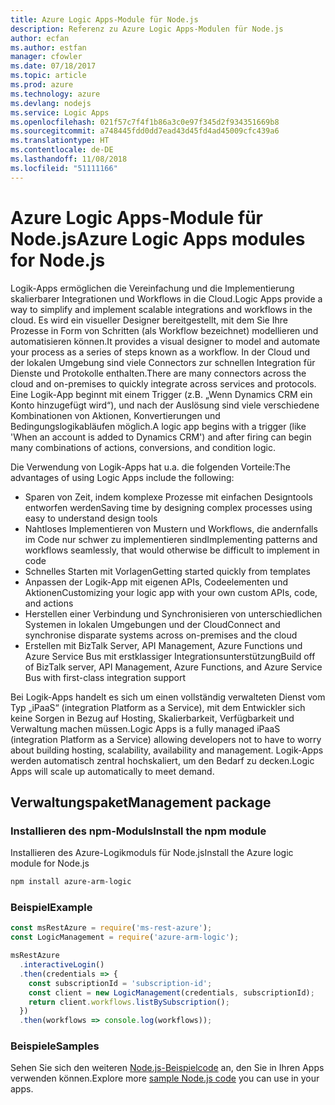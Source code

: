 ```yaml
---
title: Azure Logic Apps-Module für Node.js
description: Referenz zu Azure Logic Apps-Modulen für Node.js
author: ecfan
ms.author: estfan
manager: cfowler
ms.date: 07/18/2017
ms.topic: article
ms.prod: azure
ms.technology: azure
ms.devlang: nodejs
ms.service: Logic Apps
ms.openlocfilehash: 021f57c7f4f1b86a3c0e97f345d2f934351669b8
ms.sourcegitcommit: a748445fdd0dd7ead43d45fd4ad45009cfc439a6
ms.translationtype: HT
ms.contentlocale: de-DE
ms.lasthandoff: 11/08/2018
ms.locfileid: "51111166"
---
```

# <a name="azure-logic-apps-modules-for-nodejs"></a><span data-ttu-id="cbdf5-103">Azure Logic Apps-Module für Node.js</span><span class="sxs-lookup"><span data-stu-id="cbdf5-103">Azure Logic Apps modules for Node.js</span></span>

<span data-ttu-id="cbdf5-104">Logik-Apps ermöglichen die Vereinfachung und die Implementierung skalierbarer Integrationen und Workflows in die Cloud.</span><span class="sxs-lookup"><span data-stu-id="cbdf5-104">Logic Apps provide a way to simplify and implement scalable integrations and workflows in the cloud.</span></span> <span data-ttu-id="cbdf5-105">Es wird ein visueller Designer bereitgestellt, mit dem Sie Ihre Prozesse in Form von Schritten (als Workflow bezeichnet) modellieren und automatisieren können.</span><span class="sxs-lookup"><span data-stu-id="cbdf5-105">It provides a visual designer to model and automate your process as a series of steps known as a workflow.</span></span> <span data-ttu-id="cbdf5-106">In der Cloud und der lokalen Umgebung sind viele Connectors zur schnellen Integration für Dienste und Protokolle enthalten.</span><span class="sxs-lookup"><span data-stu-id="cbdf5-106">There are many connectors across the cloud and on-premises to quickly integrate across services and protocols.</span></span> <span data-ttu-id="cbdf5-107">Eine Logik-App beginnt mit einem Trigger (z.B. „Wenn Dynamics CRM ein Konto hinzugefügt wird“), und nach der Auslösung sind viele verschiedene Kombinationen von Aktionen, Konvertierungen und Bedingungslogikabläufen möglich.</span><span class="sxs-lookup"><span data-stu-id="cbdf5-107">A logic app begins with a trigger (like 'When an account is added to Dynamics CRM') and after firing can begin many combinations of actions, conversions, and condition logic.</span></span>

<span data-ttu-id="cbdf5-108">Die Verwendung von Logik-Apps hat u.a. die folgenden Vorteile:</span><span class="sxs-lookup"><span data-stu-id="cbdf5-108">The advantages of using Logic Apps include the following:</span></span>
- <span data-ttu-id="cbdf5-109">Sparen von Zeit, indem komplexe Prozesse mit einfachen Designtools entworfen werden</span><span class="sxs-lookup"><span data-stu-id="cbdf5-109">Saving time by designing complex processes using easy to understand design tools</span></span>
- <span data-ttu-id="cbdf5-110">Nahtloses Implementieren von Mustern und Workflows, die andernfalls im Code nur schwer zu implementieren sind</span><span class="sxs-lookup"><span data-stu-id="cbdf5-110">Implementing patterns and workflows seamlessly, that would otherwise be difficult to implement in code</span></span>
- <span data-ttu-id="cbdf5-111">Schnelles Starten mit Vorlagen</span><span class="sxs-lookup"><span data-stu-id="cbdf5-111">Getting started quickly from templates</span></span>
- <span data-ttu-id="cbdf5-112">Anpassen der Logik-App mit eigenen APIs, Codeelementen und Aktionen</span><span class="sxs-lookup"><span data-stu-id="cbdf5-112">Customizing your logic app with your own custom APIs, code, and actions</span></span>
- <span data-ttu-id="cbdf5-113">Herstellen einer Verbindung und Synchronisieren von unterschiedlichen Systemen in lokalen Umgebungen und der Cloud</span><span class="sxs-lookup"><span data-stu-id="cbdf5-113">Connect and synchronise disparate systems across on-premises and the cloud</span></span>
- <span data-ttu-id="cbdf5-114">Erstellen mit BizTalk Server, API Management, Azure Functions und Azure Service Bus mit erstklassiger Integrationsunterstützung</span><span class="sxs-lookup"><span data-stu-id="cbdf5-114">Build off of BizTalk server, API Management, Azure Functions, and Azure Service Bus with first-class integration support</span></span>

<span data-ttu-id="cbdf5-115">Bei Logik-Apps handelt es sich um einen vollständig verwalteten Dienst vom Typ „iPaaS“ (integration Platform as a Service), mit dem Entwickler sich keine Sorgen in Bezug auf Hosting, Skalierbarkeit, Verfügbarkeit und Verwaltung machen müssen.</span><span class="sxs-lookup"><span data-stu-id="cbdf5-115">Logic Apps is a fully managed iPaaS (integration Platform as a Service) allowing developers not to have to worry about building hosting, scalability, availability and management.</span></span> <span data-ttu-id="cbdf5-116">Logik-Apps werden automatisch zentral hochskaliert, um den Bedarf zu decken.</span><span class="sxs-lookup"><span data-stu-id="cbdf5-116">Logic Apps will scale up automatically to meet demand.</span></span>

## <a name="management-package"></a><span data-ttu-id="cbdf5-117">Verwaltungspaket</span><span class="sxs-lookup"><span data-stu-id="cbdf5-117">Management package</span></span>

### <a name="install-the-npm-module"></a><span data-ttu-id="cbdf5-118">Installieren des npm-Moduls</span><span class="sxs-lookup"><span data-stu-id="cbdf5-118">Install the npm module</span></span>

<span data-ttu-id="cbdf5-119">Installieren des Azure-Logikmoduls für Node.js</span><span class="sxs-lookup"><span data-stu-id="cbdf5-119">Install the Azure logic module for Node.js</span></span>

```bash
npm install azure-arm-logic
```

### <a name="example"></a><span data-ttu-id="cbdf5-120">Beispiel</span><span class="sxs-lookup"><span data-stu-id="cbdf5-120">Example</span></span>

```javascript
const msRestAzure = require('ms-rest-azure');
const LogicManagement = require('azure-arm-logic');

msRestAzure
  .interactiveLogin()
  .then(credentials => {
    const subscriptionId = 'subscription-id';
    const client = new LogicManagement(credentials, subscriptionId);
    return client.workflows.listBySubscription();
  })
  .then(workflows => console.log(workflows));
```

### <a name="samples"></a><span data-ttu-id="cbdf5-121">Beispiele</span><span class="sxs-lookup"><span data-stu-id="cbdf5-121">Samples</span></span>

<span data-ttu-id="cbdf5-122">Sehen Sie sich den weiteren [Node.js-Beispielcode](https://azure.microsoft.com/resources/samples/?platform=nodejs) an, den Sie in Ihren Apps verwenden können.</span><span class="sxs-lookup"><span data-stu-id="cbdf5-122">Explore more [sample Node.js code](https://azure.microsoft.com/resources/samples/?platform=nodejs) you can use in your apps.</span></span>
